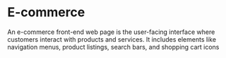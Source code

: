 # E-commerce
 An e-commerce front-end web page is the user-facing interface where customers interact with products and services. It includes elements like navigation menus, product listings, search bars, and shopping cart icons
